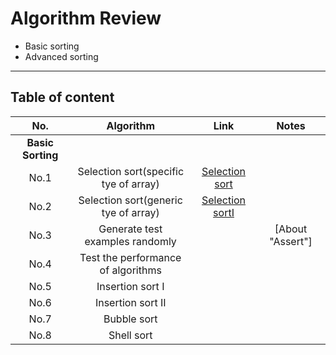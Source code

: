 # Algorithm Review
- Basic sorting
- Advanced sorting
---
## Table of content
| No.  | Algorithm  | Link | Notes |
| :------------: |:---------------:| :-----:|:-----:|
| **Basic Sorting**|      |                                 |
|  No.1  | Selection sort(specific tye of array) |[Selection sort](https://github.com/Cecilia-xu/AlgorithmReview/blob/master/sorting/SelectionSort.java)     | 
| No.2  | Selection sort(generic tye of array) |[Selection sortI](https://github.com/Cecilia-xu/AlgorithmReview/blob/master/sorting/SelectionSort.java)     |
| No.3  | Generate test examples randomly | |[About "Assert"]|
| No.4  | Test the performance of algorithms| | | 
| No.5  | Insertion sort I| | | 
| No.6  | Insertion sort II| | | 
| No.7  | Bubble sort | | | 
| No.8  | Shell sort | | |
